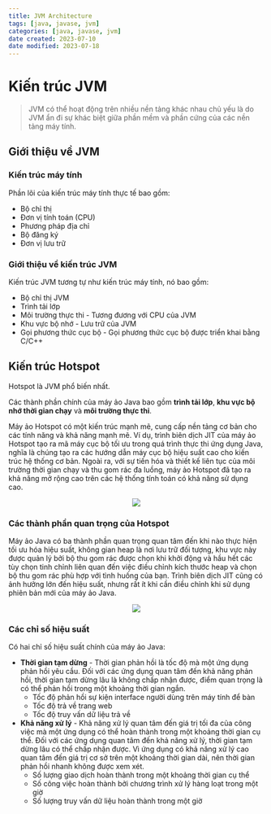```yaml
---
title: JVM Architecture
tags: [java, javase, jvm]
categories: [java, javase, jvm]
date created: 2023-07-10
date modified: 2023-07-18
---
```


# Kiến trúc JVM

> JVM có thể hoạt động trên nhiều nền tảng khác nhau chủ yếu là do JVM ẩn đi sự khác biệt giữa phần mềm và phần cứng của các nền tảng máy tính.

## Giới thiệu về JVM

### Kiến trúc máy tính

Phần lõi của kiến trúc máy tính thực tế bao gồm:

- Bộ chỉ thị
- Đơn vị tính toán (CPU)
- Phương pháp địa chỉ
- Bộ đăng ký
- Đơn vị lưu trữ

### Giới thiệu về kiến trúc JVM

Kiến trúc JVM tương tự như kiến trúc máy tính, nó bao gồm:

- Bộ chỉ thị JVM
- Trình tải lớp
- Môi trường thực thi - Tương đương với CPU của JVM
- Khu vực bộ nhớ - Lưu trữ của JVM
- Gọi phương thức cục bộ - Gọi phương thức cục bộ được triển khai bằng C/C++

## Kiến trúc Hotspot

Hotspot là JVM phổ biến nhất.

Các thành phần chính của máy ảo Java bao gồm **trình tải lớp**, **khu vực bộ nhớ thời gian chạy** và **môi trường thực thi**.

Máy ảo Hotspot có một kiến trúc mạnh mẽ, cung cấp nền tảng cơ bản cho các tính năng và khả năng mạnh mẽ. Ví dụ, trình biên dịch JIT của máy ảo Hotspot tạo ra mã máy cục bộ tối ưu trong quá trình thực thi ứng dụng Java, nghĩa là chúng tạo ra các hướng dẫn máy cục bộ hiệu suất cao cho kiến trúc hệ thống cơ bản. Ngoài ra, với sự tiến hóa và thiết kế liên tục của môi trường thời gian chạy và thu gom rác đa luồng, máy ảo Hotspot đã tạo ra khả năng mở rộng cao trên các hệ thống tính toán có khả năng sử dụng cao.

<div align="center">
<img src="https://raw.githubusercontent.com/dunwu/images/dev/cs/java/javacore/jvm/jvm-hotspot-architecture.png" />
</div>

### Các thành phần quan trọng của Hotspot

Máy ảo Java có ba thành phần quan trọng quan tâm đến khi nào thực hiện tối ưu hóa hiệu suất, không gian heap là nơi lưu trữ đối tượng, khu vực này được quản lý bởi bộ thu gom rác được chọn khi khởi động và hầu hết các tùy chọn tinh chỉnh liên quan đến việc điều chỉnh kích thước heap và chọn bộ thu gom rác phù hợp với tình huống của bạn. Trình biên dịch JIT cũng có ảnh hưởng lớn đến hiệu suất, nhưng rất ít khi cần điều chỉnh khi sử dụng phiên bản mới của máy ảo Java.

<div align="center">
<img src="https://raw.githubusercontent.com/dunwu/images/dev/cs/java/javacore/jvm/jvm-hotspot-key-components.png" />
</div>

### Các chỉ số hiệu suất

Có hai chỉ số hiệu suất chính của máy ảo Java:

- **Thời gian tạm dừng** - Thời gian phản hồi là tốc độ mà một ứng dụng phản hồi yêu cầu. Đối với các ứng dụng quan tâm đến khả năng phản hồi, thời gian tạm dừng lâu là không chấp nhận được, điểm quan trọng là có thể phản hồi trong một khoảng thời gian ngắn.
	- Tốc độ phản hồi sự kiện interface người dùng trên máy tính để bàn
	- Tốc độ trả về trang web
	- Tốc độ truy vấn dữ liệu trả về
- **Khả năng xử lý** - Khả năng xử lý quan tâm đến giá trị tối đa của công việc mà một ứng dụng có thể hoàn thành trong một khoảng thời gian cụ thể. Đối với các ứng dụng quan tâm đến khả năng xử lý, thời gian tạm dừng lâu có thể chấp nhận được. Vì ứng dụng có khả năng xử lý cao quan tâm đến giá trị cơ sở trên một khoảng thời gian dài, nên thời gian phản hồi nhanh không được xem xét.
	- Số lượng giao dịch hoàn thành trong một khoảng thời gian cụ thể
	- Số công việc hoàn thành bởi chương trình xử lý hàng loạt trong một giờ
	- Số lượng truy vấn dữ liệu hoàn thành trong một giờ
